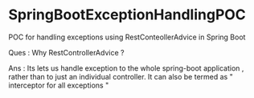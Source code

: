 # SpringBootExceptionHandlingPOC

POC for handling exceptions using RestConteollerAdvice in Spring Boot

Ques : Why RestControllerAdvice ?


Ans  : Its lets us handle exception to the whole spring-boot application , rather than to just an individual controller. It can also be termed as " interceptor for all exceptions "
